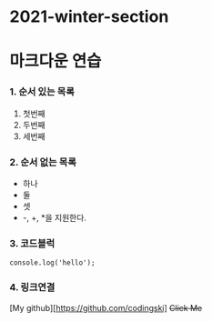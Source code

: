 2021-winter-section
=

# 마크다운 연습
### 1. 순서 있는 목록
1. 첫번째
2. 두번째
3. 세번째

### 2. 순서 없는 목록
- 하나
- 둘
- 셋
- -, +, *을 지원한다.

### 3. 코드블럭
```
console.log('hello');
```

### 4. 링크연결
[My github][https://github.com/codingski]
~~Click Me~~
